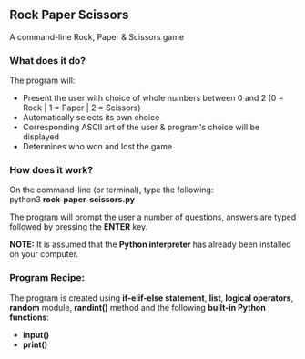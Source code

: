 ## Rock Paper Scissors
A command-line Rock, Paper & Scissors game

### What does it do?
The program will:
* Present the user with choice of whole numbers between 0 and 2 (0 = Rock | 1 = Paper | 2 = Scissors)
* Automatically selects its own choice
* Corresponding ASCII art of the user & program's choice will be displayed
* Determines who won and lost the game

### How does it work?
On the command-line (or terminal), type the following:<br>
python3 <b>rock-paper-scissors.py</b>

The program will prompt the user a number of questions, answers are typed followed by pressing the <b>ENTER</b> key.

<b>NOTE:</b> It is assumed that the <b>Python interpreter</b> has already been installed on your computer.

### Program Recipe:
The program is created using <b>if-elif-else statement</b>, <b>list</b>, <b>logical operators</b>, <b>random</b> module, <b>randint()</b> method and the following <b>built-in Python functions</b>:
* <b>input()</b>
* <b>print()</b>
